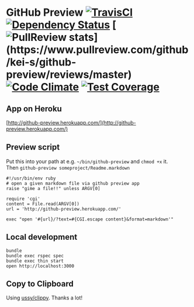# GitHub Preview [![TravisCI](https://secure.travis-ci.org/kei-s/github-preview.png?branch=master)](http://travis-ci.org/kei-s/github-preview) [![Dependency Status](https://gemnasium.com/kei-s/github-preview.png)](https://gemnasium.com/kei-s/github-preview) [![PullReview stats](https://www.pullreview.com/github/kei-s/github-preview/badges/master.svg?)](https://www.pullreview.com/github/kei-s/github-preview/reviews/master) [![Code Climate](https://codeclimate.com/github/kei-s/github-preview/badges/gpa.svg)](https://codeclimate.com/github/kei-s/github-preview) [![Test Coverage](https://codeclimate.com/github/kei-s/github-preview/badges/coverage.svg)](https://codeclimate.com/github/kei-s/github-preview)

## App on Heroku
[http://github-preview.herokuapp.com/](http://github-preview.herokuapp.com/)

## Preview script
Put this into your path at e.g. `~/bin/github-preview` and `chmod +x` it.<br/>
Then `github-preview someproject/Readme.markdown`


    #!/usr/bin/env ruby
    # open a given markdown file via github preview app
    raise "gime a file!!" unless ARGV[0]

    require 'cgi'
    content = File.read(ARGV[0])
    url = 'http://github-preview.herokuapp.com/'

    exec "open '#{url}/?text=#{CGI.escape content}&format=markdown'"

## Local development

    bundle
    bundle exec rspec spec
    bundle exec thin start
    open http://localhost:3000

## Copy to Clipboard
Using [ussy/clippy](https://github.com/ussy/clippy). Thanks a lot!
